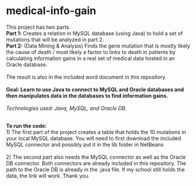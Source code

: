 # medical-info-gain
This project has two parts.<br>
<b>Part 1:</b> Creates a relation in MySQL database (using Java) to hold a set of mutations that will be analyzed in part 2.<br>
<b>Part 2:</b> (Data Mining & Analysis) Finds the gene mutation that is mostly likely the cause of death / most likely a factor to links to death in patients by calculating information gains in a real set of medical data hosted in an Oracle database.<br><br>
The result is also in the included word document in this repository.
<br><br>
<strong>Goal: Learn to use Java to connect to MySQL and Oracle databases and then manipulates data in the databases to find information gains. </strong><br><br>
<em>Technologies used: Java, MySQL, and Oracle DB.</em>

<br>
<strong>To run the code:</strong>
<br>
1) The first part of the project creates a table that holds the 10 mutations in your local MySQL database. You will need to first download the included MySQL connector and possibly put it in the lib folder in NetBeans<br>
<br>
2) The second part also needs the MySQL connector as well as the Oracle DB connector. Both connectors are already included in this repository. The path to the Oracle DB is already in the .java file. If my school still holds the data, the link will work. Thank you.
